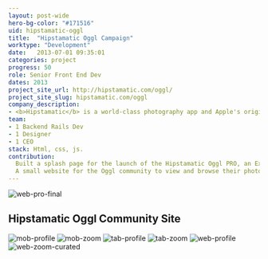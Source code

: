 ```yaml
---
layout: post-wide
hero-bg-color: "#171516"
uid: hipstamatic-oggl
title:  "Hipstamatic Oggl Campaign"
worktype: "Development"
date:   2013-07-01 09:35:01
categories: project
progress: 50
role: Senior Front End Dev
dates: 2013
project_site_url: http://hipstamatic.com/oggl/
project_site_slug: hipstamatic.com/oggl
company_description:
- <b>Hipstamatic</b> is a world-class photography app and Apple's original App of the Year.
team:
- 1 Backend Rails Dev
- 1 Designer
- 1 CEO
stack: Html, css, js.
contribution:
  Built a splash page for the launch of the Hipstamatic Oggl PRO, an Exclusive App for Nokia Lumia 1020, that Brings More Control and Creativity to Photographers.
  A small website for the Oggl community to view and browse their photos.  It consists of 2 reponsive views, a gallery view and a individual photo view, cross browser and tested at all resolutions and mobile devices with css3 animations.
---
```


<div class="showcase">
  <img src="/img/hipstamatic-oggl/web_PRO_final.jpg" alt="web-pro-final">

  <h2>
    Hipstamatic Oggl Community Site
  </h2>

  <img src="/img/hipstamatic-oggl/mob_profile.jpg" alt="mob-profile">
  <img src="/img/hipstamatic-oggl/mob_zoom.jpg" alt="mob-zoom">
  <img src="/img/hipstamatic-oggl/tab_profile.jpg" alt="tab-profile">
  <img src="/img/hipstamatic-oggl/tab_zoom_curated.jpg" alt="tab-zoom">
  <img src="/img/hipstamatic-oggl/Web_profile.jpg" alt="web-profile">
  <img src="/img/hipstamatic-oggl/Web_zoom_curated.jpg" alt="web-zoom-curated">
</div>
